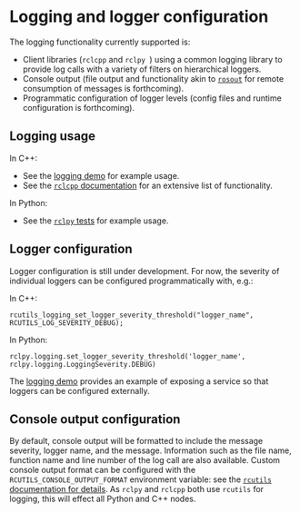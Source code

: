 # Logging and logger configuration

The logging functionality currently supported is:
- Client libraries (`rclcpp` and `rclpy `) using a common logging library to provide log calls with a variety of filters on hierarchical loggers.
- Console output (file output and functionality akin to [`rosout`](http://wiki.ros.org/rosout) for remote consumption of messages is forthcoming).
- Programmatic configuration of logger levels (config files and runtime configuration is forthcoming).

## Logging usage

In C++:
- See the [logging demo]() for example usage.
- See the [`rclcpp` documentation]() for an extensive list of functionality.

In Python:
- See the [`rclpy` tests](https://github.com/ros2/rclpy/blob/master/rclpy/test/test_logging.py) for example usage.

## Logger configuration

Logger configuration is still under development. For now, the severity of individual loggers can be configured programmatically with, e.g.:

In C++:
```
rcutils_logging_set_logger_severity_threshold("logger_name", RCUTILS_LOG_SEVERITY_DEBUG);
```

In Python:
```
rclpy.logging.set_logger_severity_threshold('logger_name', rclpy.logging.LoggingSeverity.DEBUG)
```

The [logging demo]() provides an example of exposing a service so that loggers can be configured externally.

## Console output configuration

By default, console output will be formatted to include the message severity, logger name, and the message.
Information such as the file name, function name and line number of the log call are also available.
Custom console output format can be configured with the `RCUTILS_CONSOLE_OUTPUT_FORMAT` environment variable: see the [`rcutils` documentation for details]().
As `rclpy` and `rclcpp` both use `rcutils` for logging, this will effect all Python and C++ nodes.
